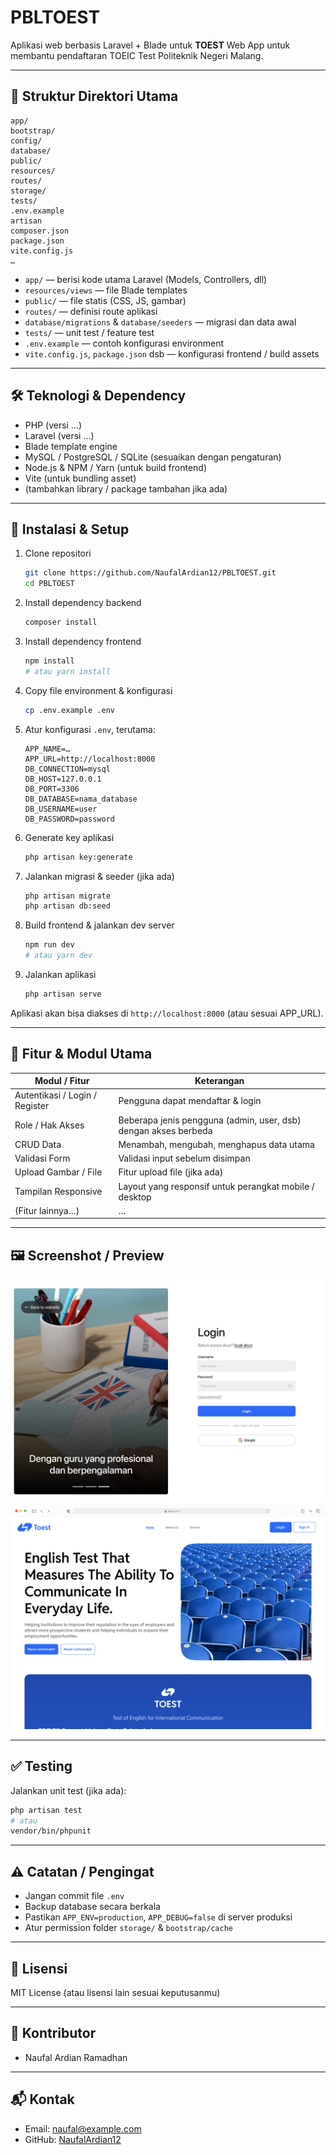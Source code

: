 
# PBLTOEST

Aplikasi web berbasis Laravel + Blade untuk **TOEST** Web App untuk membantu pendaftaran TOEIC Test Politeknik Negeri Malang.

---

## 📂 Struktur Direktori Utama

```
app/  
bootstrap/  
config/  
database/  
public/  
resources/  
routes/  
storage/  
tests/  
.env.example  
artisan  
composer.json  
package.json  
vite.config.js  
…  
```

- `app/` — berisi kode utama Laravel (Models, Controllers, dll)  
- `resources/views` — file Blade templates  
- `public/` — file statis (CSS, JS, gambar)  
- `routes/` — definisi route aplikasi  
- `database/migrations` & `database/seeders` — migrasi dan data awal  
- `tests/` — unit test / feature test  
- `.env.example` — contoh konfigurasi environment  
- `vite.config.js`, `package.json` dsb — konfigurasi frontend / build assets

---

## 🛠️ Teknologi & Dependency

- PHP (versi …)  
- Laravel (versi …)  
- Blade template engine  
- MySQL / PostgreSQL / SQLite (sesuaikan dengan pengaturan)  
- Node.js & NPM / Yarn (untuk build frontend)  
- Vite (untuk bundling asset)  
- (tambahkan library / package tambahan jika ada)

---

## 🚀 Instalasi & Setup

1. Clone repositori  
   ```bash
   git clone https://github.com/NaufalArdian12/PBLTOEST.git
   cd PBLTOEST
   ```

2. Install dependency backend  
   ```bash
   composer install
   ```

3. Install dependency frontend  
   ```bash
   npm install
   # atau yarn install
   ```

4. Copy file environment & konfigurasi  
   ```bash
   cp .env.example .env
   ```

5. Atur konfigurasi `.env`, terutama:
   ```
   APP_NAME=…
   APP_URL=http://localhost:8000
   DB_CONNECTION=mysql
   DB_HOST=127.0.0.1
   DB_PORT=3306
   DB_DATABASE=nama_database
   DB_USERNAME=user
   DB_PASSWORD=password
   ```

6. Generate key aplikasi  
   ```bash
   php artisan key:generate
   ```

7. Jalankan migrasi & seeder (jika ada)  
   ```bash
   php artisan migrate
   php artisan db:seed
   ```

8. Build frontend & jalankan dev server  
   ```bash
   npm run dev
   # atau yarn dev
   ```

9. Jalankan aplikasi  
   ```bash
   php artisan serve
   ```

Aplikasi akan bisa diakses di `http://localhost:8000` (atau sesuai APP_URL).

---

## 🎯 Fitur & Modul Utama

| Modul / Fitur | Keterangan |
|----------------|------------|
| Autentikasi / Login / Register | Pengguna dapat mendaftar & login |
| Role / Hak Akses | Beberapa jenis pengguna (admin, user, dsb) dengan akses berbeda |
| CRUD Data | Menambah, mengubah, menghapus data utama |
| Validasi Form | Validasi input sebelum disimpan |
| Upload Gambar / File | Fitur upload file (jika ada) |
| Tampilan Responsive | Layout yang responsif untuk perangkat mobile / desktop |
| (Fitur lainnya…) | … |

---

## 🖼️ Screenshot / Preview

![Tampilan Dashboard](docs/Loginform.png)  
![Tampilan Form Input](docs/Landingpage.png)  

---

## ✅ Testing

Jalankan unit test (jika ada):  

```bash
php artisan test
# atau
vendor/bin/phpunit
```

---

## ⚠️ Catatan / Pengingat

- Jangan commit file `.env`  
- Backup database secara berkala  
- Pastikan `APP_ENV=production`, `APP_DEBUG=false` di server produksi  
- Atur permission folder `storage/` & `bootstrap/cache`

---

## 📄 Lisensi

MIT License (atau lisensi lain sesuai keputusanmu)

---

## 👥 Kontributor

- Naufal Ardian Ramadhan

---

## 📬 Kontak

- Email: naufal@example.com  
- GitHub: [NaufalArdian12](https://github.com/NaufalArdian12)
